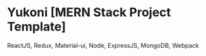# Yukoni [MERN Stack Project Template]
ReactJS, Redux, Material-ui, Node, ExpressJS, MongoDB, Webpack

